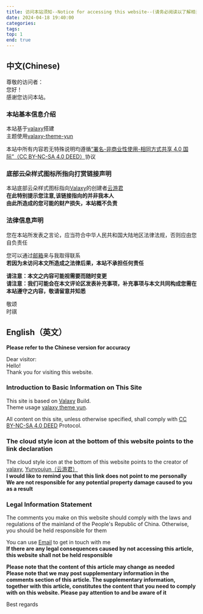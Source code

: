 ```yaml
---
title: 访问本站须知--Notice for accessing this website--(请务必阅读以了解相关您可能不知道的信息)
date: 2024-04-18 19:40:00
categories:
tags:
top: 1
end: true
---
```

## 中文(Chinese)
  
尊敬的访问者：  
您好！  
感谢您访问本站。  
  
<!-- more -->
### 本站基本信息介绍  
  本站基于[valaxy](https://github.com/YunYouJun/valaxy)搭建  
  主题使用[valaxy-theme-yun](https://github.com/YunYouJun/valaxy/tree/main/packages/valaxy-theme-yun)  
  
  本站中所有内容若无特殊说明均遵循[“署名-非商业性使用-相同方式共享 4.0 国际”（CC BY-NC-SA 4.0 DEED）](https://creativecommons.org/licenses/by-nc-sa/4.0/deed.zh-hans)协议  
  
### 底部云朵样式图标所指向打赏链接声明  
  本站底部云朵样式图标指向[Valaxy](https://github.com/YunYouJun/valaxy)的创建者[云游君](https://yunyoujun.cn)  
  **在此特别提示您注意,该链接指向的并非我本人**  
  **由此所造成的您可能的财产损失，本站概不负责**  
  
### 法律信息声明   
  您在本站所发表之言论，应当符合中华人民共和国大陆地区法律法规，否则应由您自负责任  
    
  您可以通过[邮箱](mailto:contact@kfdzcoffee.cn)来与我取得联系  
  **若因为未访问本文所造成之法律后果，本站不承担任何责任**  

  **请注意：本文之内容可能视需要而随时变更**  
  **请注意：我们可能会在本文评论区发表补充事项，补充事项与本文共同构成您需在本站遵守之内容，敬请留意并知悉**  

敬颂  
   时祺  
  


## English（英文）  
  **Please refer to the Chinese version for accuracy**  

  Dear visitor:  
  Hello!  
  Thank you for visiting this website.  
  
### Introduction to Basic Information on This Site
This site is based on [Valaxy](https://github.com/YunYouJun/valaxy) Build.  
Theme usage [valaxy theme yun](https://github.com/YunYouJun/valaxy/tree/main/packages/valaxy-theme-yun).  
  
All content on this site, unless otherwise specified, shall comply with [CC BY-NC-SA 4.0 DEED](https://creativecommons.org/licenses/by-nc-sa/4.0/deed.en) Protocol.  
  
### The cloud style icon at the bottom of this website points to the link declaration    
The cloud style icon at the bottom of this website points to the creator of [valaxy](https://github.com/YunYouJun/valaxy), [Yunyoujun（云游君）](https://yunyoujun.cn)  
**I would like to remind you that this link does not point to me personally**  
**We are not responsible for any potential property damage caused to you as a result**  
  
### Legal Information Statement  
The comments you make on this website should comply with the laws and regulations of the mainland of the People's Republic of China. Otherwise, you should be held responsible for them  
    
You can use [Email](mailto:contact@kfdzcoffee.cn) to get in touch with me  
**If there are any legal consequences caused by not accessing this article, this website shall not be held responsible**  
  
**Please note that the content of this article may change as needed**  
**Please note that we may post supplementary information in the comments section of this article. The supplementary information, together with this article, constitutes the content that you need to comply with on this website. Please pay attention to and be aware of it**  
  
  Best regards  